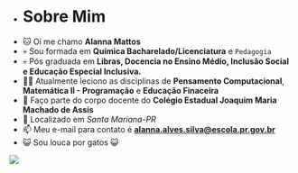 - # Sobre Mim 
- 🐱 Oi me chamo **Alanna Mattos** 
- 💀 Sou formada em **Química Bacharelado/Licenciatura** e `Pedagogia`
- 💀 Pós graduada em **Libras, Docencia no Ensino Médio, Inclusão Social e Educação Especial Inclusiva.**
- 👩‍💻 Atualmente leciono as disciplinas de **Pensamento Computacional**, **Matemática II - Programação** e **Educação Finaceira**
- 🏫 Faço parte do corpo docente do **Colégio Estadual Joaquim Maria Machado de Assis**
- 📍 Localizado em _Santa Mariana-PR_
- 📫 Meu e-mail para contato é **alanna.alves.silva@escola.pr.gov.br**
- :smiley_cat: Sou louca por gatos :smiley_cat:
  
 ![](https://media.tenor.com/GOabrbLMl4AAAAAd/plink-cat-plink.gif) 
